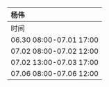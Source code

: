 |杨伟|
|:-----|
|时间|任务|
|06.30 08:00-07.01 17:00|Fcollada人物骨骼层次结构关系载入，并用线段显示静态帧数据|
|07.02 08:00-07.02 12:00|Fcollada无权重人物模型与骨骼关系载入，人物动画载入，并显示一帧数据|
|07.02 13:00-07.03 17:00|Fcollada人物骨骼动画载入，并用线段显示动画|
|07.06 08:00-07.06 12:00|Fcollada人物骨骼动画载入，并用线段显示动画|